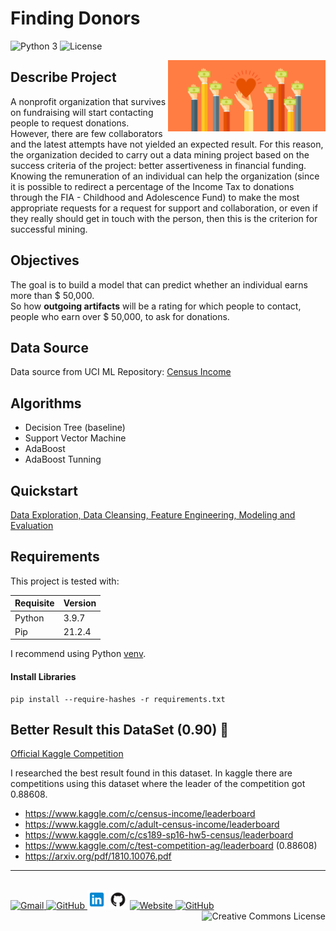 # Finding Donors
![Python 3](https://img.shields.io/badge/Python-3-red.svg)
![License](https://img.shields.io/badge/Code%20License-MIT-red.svg)

<img src="references/donors.gif" align="right" height=auto width=50%/>

## Describe Project
A nonprofit organization that survives on fundraising will start contacting people to request donations. However, there are few collaborators and the latest attempts have not yielded an expected result. For this reason, the organization decided to carry out a data mining project based on the success criteria of the project: better assertiveness in financial funding. Knowing the remuneration of an individual can help the organization (since it is possible to redirect a percentage of the Income Tax to donations through the FIA - Childhood and Adolescence Fund) to make the most appropriate requests for a request for support and collaboration, or even if they really should get in touch with the person, then this is the criterion for successful mining.

## Objectives
The goal is to build a model that can predict whether an individual earns more than $ 50,000.
<br/>
So how **outgoing artifacts** will be a rating for which people to contact, people who earn over $ 50,000, to ask for donations.

## Data Source
Data source from UCI ML Repository: [Census Income](https://archive.ics.uci.edu/ml/datasets/Census+Income)

## Algorithms
- Decision Tree (baseline)
- Support Vector Machine
- AdaBoost
- AdaBoost Tunning

## Quickstart
[Data Exploration, Data Cleansing, Feature Engineering, Modeling and Evaluation](https://github.com/brunocampos01/finding-donors/tree/master/notebooks)

## Requirements
This project is tested with:

| Requisite      | Version  |
|----------------|----------|
| Python         | 3.9.7    |
| Pip            | 21.2.4   |

I recommend using Python [venv](https://github.com/brunocampos01/becoming-a-expert-python#virtual-environment).

#### Install Libraries
```
pip install --require-hashes -r requirements.txt
```

## **Better Result this DataSet (0.90) :star_struck:**
[Official Kaggle Competition](https://www.kaggle.com/uciml/adult-census-income)

I researched the best result found in this dataset. In kaggle there are competitions using this dataset where the leader of the competition got 0.88608.
- https://www.kaggle.com/c/census-income/leaderboard
- https://www.kaggle.com/c/adult-census-income/leaderboard
- https://www.kaggle.com/c/cs189-sp16-hw5-census/leaderboard
- https://www.kaggle.com/c/test-competition-ag/leaderboard (0.88608)
- https://arxiv.org/pdf/1810.10076.pdf

---


<p  align="left">
<br/>
<a href="mailto:brunocampos01@gmail.com" target="_blank"><img src="https://github.com/brunocampos01/devops/blob/master/images/email.png" alt="Gmail" width="30">
</a>
<a href="https://stackoverflow.com/users/8329698/bruno-campos" target="_blank"><img src="https://github.com/brunocampos01/devops/blob/master/images/stackoverflow.png" alt="GitHub" width="30">
</a>
<a href="https://www.linkedin.com/in/brunocampos01" target="_blank"><img src="https://github.com/brunocampos01/devops/blob/master/images/linkedin.png" alt="LinkedIn" width="30"></a>
<a href="https://github.com/brunocampos01" target="_blank"><img src="https://github.com/brunocampos01/devops/blob/master/images/github.png" alt="GitHub" width="30"></a>
<a href="https://brunocampos01.netlify.app/" target="_blank"><img src="https://github.com/brunocampos01/devops/blob/master/images/blog.png" alt="Website" width="30">
</a>
<a href="https://medium.com/@brunocampos01" target="_blank"><img src="https://github.com/brunocampos01/devops/blob/master/images/medium.png" alt="GitHub" width="30">
</a>
<a rel="license" href="http://creativecommons.org/licenses/by-sa/4.0/"><img alt="Creative Commons License" style="border-width:0" src="https://i.creativecommons.org/l/by-sa/4.0/88x31.png",  align="right" /></a><br/>
</p>
